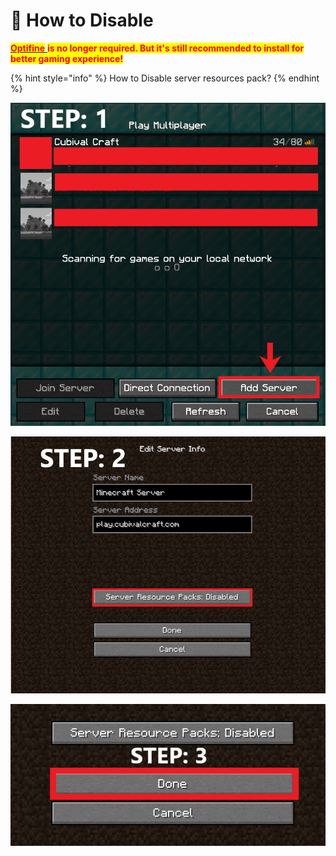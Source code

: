 # 🔴 How to Disable

&#x20;[<mark style="color:red;">**Optifine**</mark> ](https://optifine.net/downloads)<mark style="color:red;">**is no longer required. But it's still recommended to install for better gaming experience!**</mark>

{% hint style="info" %}
How to Disable server resources pack?
{% endhint %}

![](<../../.gitbook/assets/image (16) (1) (1) (1).png>)

![](../../.gitbook/assets/Untitled.png)

![](<../../.gitbook/assets/unknown (1).png>)
